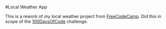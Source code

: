 #Local Weather App

This is a rework of my local weather project from [FreeCodeCamp](https://www.freecodecamp.com). Did this in scope of the [100DaysOfCode](https://github.com/yOoMarvin/100-days-of-code) challenge.
